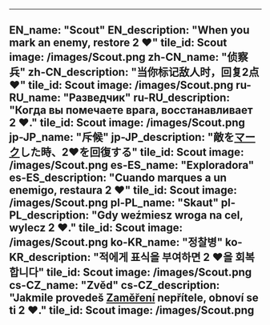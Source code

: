 ---

EN_name: "Scout"
EN_description: "When you mark an enemy, restore 2 ❤️"
tile_id: Scout
image: /images/Scout.png
zh-CN_name: "侦察兵"
zh-CN_description: "当你标记敌人时，回复2点❤️"
tile_id: Scout
image: /images/Scout.png
ru-RU_name: "Разведчик"
ru-RU_description: "Когда вы помечаете врага, восстанавливает 2 ❤️."
tile_id: Scout
image: /images/Scout.png
jp-JP_name: "斥候"
jp-JP_description: "敵を<u>マーク</u>した時、2❤️を回復する"
tile_id: Scout
image: /images/Scout.png
es-ES_name: "Exploradora"
es-ES_description: "Cuando marques a un enemigo, restaura 2 ❤️"
tile_id: Scout
image: /images/Scout.png
pl-PL_name: "Skaut"
pl-PL_description: "Gdy weźmiesz wroga na cel, wylecz 2 ❤️."
tile_id: Scout
image: /images/Scout.png
ko-KR_name: "정찰병"
ko-KR_description: "적에게 표식을 부여하면 2 ❤️을 회복합니다"
tile_id: Scout
image: /images/Scout.png
cs-CZ_name: "Zvěd"
cs-CZ_description: "Jakmile provedeš <u>Zaměření</u> nepřítele, obnoví se ti 2 ❤️."
tile_id: Scout
image: /images/Scout.png
---